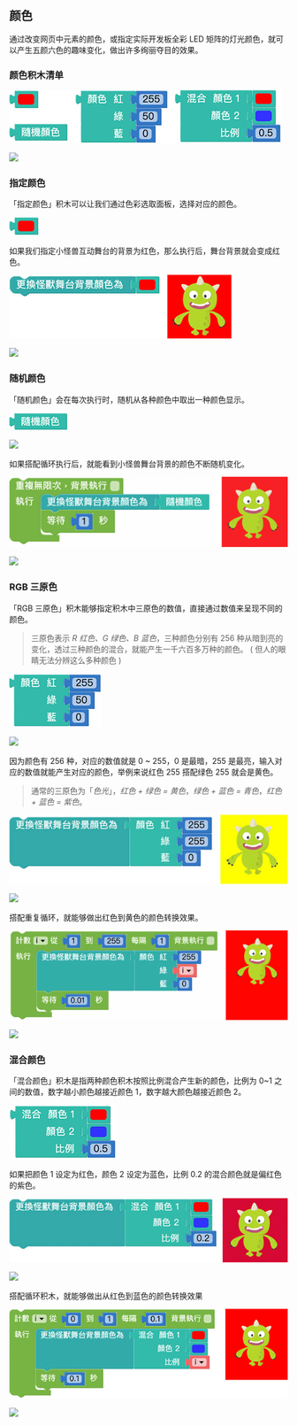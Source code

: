 ## 颜色

通过改变网页中元素的颜色，或指定实际开发板全彩 LED 矩阵的灯光颜色，就可以产生五颜六色的趣味变化，做出许多绚丽夺目的效果。

### 颜色积木清单

![颜色](color/color-01.jpg)



![](loop/upload_90684cbefd049b2c7f29bf1d66f7af70.png)





### 指定颜色

「指定颜色」积木可以让我们通过色彩选取面板，选择对应的颜色。

![颜色](color/color-02.jpg)




如果我们指定小怪兽互动舞台的背景为红色，那么执行后，舞台背景就会变成红色。

![颜色](color/color-03.jpg)


![](loop/upload_b6df48315ec88021377d9f3093e9ef79.png)



### 随机颜色

「随机颜色」会在每次执行时，随机从各种颜色中取出一种颜色显示。

![颜色](color/color-04.jpg)


![](loop/upload_62ecdea1b9ed30c1bd93fec9600df9c4.png)



如果搭配循环执行后，就能看到小怪兽舞台背景的颜色不断随机变化。

![颜色](color/color-05.gif)


![](loop/upload_67a8f84a9ce43b92f130c1155cc613d9.gif)


### RGB 三原色

「RGB 三原色」积木能够指定积木中三原色的数值，直接通过数值来呈现不同的颜色。

> 三原色表示 *R 红色、G 绿色、B 蓝色*，三种颜色分别有 256 种从暗到亮的变化，透过三种颜色的混合，就能产生一千六百多万种的颜色。 ( 但人的眼睛无法分辨这么多种颜色 )

![颜色](color/color-06.jpg)



![](loop/upload_257fcab98503c20529714b930af799f2.png)


因为颜色有 256 种，对应的数值就是 0 ~ 255，0 是最暗，255 是最亮，输入对应的数值就能产生对应的颜色，举例来说红色 255 搭配绿色 255 就会是黄色。

> 通常的三原色为「*色光*」，*红色 + 绿色 = 黄色*，*绿色 + 蓝色 = 青色*，*红色 + 蓝色 = 紫色*。

![颜色](color/color-07.jpg)

![](loop/upload_26a1d5197486dfc82517dfef78aa935e.png)



搭配重复循环，就能够做出红色到黄色的颜色转换效果。

![颜色](color/color-08.gif)


![](loop/upload_f0478b8767b710d98996e73c7ff96844.gif)


### 混合颜色

「混合颜色」积木是指两种颜色积木按照比例混合产生新的颜色，比例为 0~1 之间的数值，数字越小颜色越接近颜色 1，数字越大颜色越接近颜色 2。

![颜色](color/color-09.jpg)



如果把颜色 1 设定为红色，颜色 2 设定为蓝色，比例 0.2 的混合颜色就是偏红色的紫色。

![颜色](color/color-10.jpg)

![](loop/upload_8285c81813b251c1d153ca10d771b3db.png)




搭配循环积木，就能够做出从红色到蓝色的颜色转换效果

![颜色](color/color-11.gif)


![](loop/upload_75393c4e2ad3efe1989f87f9906739aa.gif)
